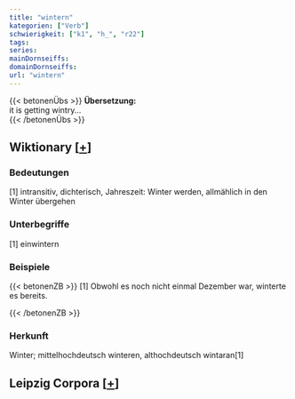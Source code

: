 ```yaml
---
title: "wintern"
kategorien: ["Verb"]
schwierigkeit: ["k1", "h_", "r22"]
tags:
series:
mainDornseiffs:
domainDornseiffs:
url: "wintern"
---
```


{{< betonenÜbs >}}
**Übersetzung:**  
it is getting wintry...  
{{< /betonenÜbs >}}

## Wiktionary [[+](https://de.wiktionary.org/wiki/wintern)]

### Bedeutungen
[1] intransitiv, dichterisch, Jahreszeit: Winter werden, allmählich in den Winter übergehen  

### Unterbegriffe
[1] einwintern  

### Beispiele
{{< betonenZB >}}
[1] Obwohl es noch nicht einmal Dezember war, winterte es bereits.  

{{< /betonenZB >}}
### Herkunft
Winter; mittelhochdeutsch winteren, althochdeutsch wintaran[1]  


## Leipzig Corpora [[+](https://corpora.uni-leipzig.de/en/res?word=wintern&corpusId=deu_newscrawl-public_2018)]

